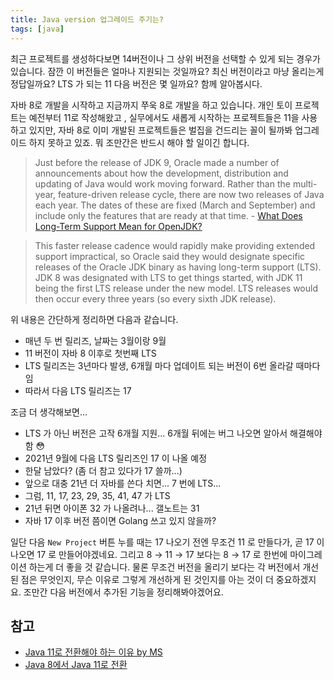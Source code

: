 ```yaml
---
title: Java version 업그레이드 주기는?
tags: [java]
---
```


최근 프로젝트를 생성하다보면 14버전이나 그 상위 버전을 선택할 수 있게 되는 경우가 있습니다. 잠깐 이 버전들은 얼마나 지원되는 것일까요? 최신 버전이라고 마냥 올리는게 정답일까요? LTS 가 되는 11 다음 버전은 몇 일까요? 함께 알아봅시다.

<!--truncate-->

자바 8로 개발을 시작하고 지금까지 쭈욱 8로 개발을 하고 있습니다. 개인 토이 프로젝트는 예전부터 11로 작성해왔고 , 실무에서도 새롭게 시작하는 프로젝트들은 11을 사용하고 있지만, 자바 8로 이미 개발된 프로젝트들은 벌집을 건드리는 꼴이 될까봐 업그레이드 하지 못하고 있죠. 뭐 조만간은 반드시 해야 할 일이긴 합니다.

> Just before the release of JDK 9, Oracle made a number of announcements about how the development, distribution and updating of Java would work moving forward. Rather than the multi-year, feature-driven release cycle, there are now two releases of Java each year. The dates of these are fixed (March and September) and include only the features that are ready at that time. - [What Does Long-Term Support Mean for OpenJDK?](https://www.javacodegeeks.com/2019/07/long-term-support-mean-openjdk.html)

> This faster release cadence would rapidly make providing extended support impractical, so Oracle said they would designate specific releases of the Oracle JDK binary as having long-term support (LTS). JDK 8 was designated with LTS to get things started, with JDK 11 being the first LTS release under the new model. LTS releases would then occur every three years (so every sixth JDK release).

위 내용은 간단하게 정리하면 다음과 같습니다.

- 매년 두 번 릴리즈, 날짜는 3월이랑 9월
- 11 버전이 자바 8 이후로 첫번째 LTS
- LTS 릴리즈는 3년마다 발생, 6개월 마다 업데이트 되는 버전이 6번 올라갈 때마다 임
- 따라서 다음 LTS 릴리즈는 17

조금 더 생각해보면...

- LTS 가 아닌 버전은 고작 6개월 지원... 6개월 뒤에는 버그 나오면 알아서 해결해야 함 😳
- 2021년 9월에 다음 LTS 릴리즈인 17 이 나올 예정
- 한달 남았다? (좀 더 참고 있다가 17 쓸까...)
- 앞으로 대충 21년 더 자바를 쓴다 치면... 7 번에 LTS...
- 그럼, 11, 17, 23, 29, 35, 41, 47 가 LTS
- 21년 뒤면 아이폰 32 가 나올려나... 갤노트는 31
- 자바 17 이후 버전 쯤이면 Golang 쓰고 있지 않을까?

일단 다음 `New Project` 버튼 누를 때는 17 나오기 전엔 무조건 11 로 만들다가, 곧 17 이 나오면 17 로 만들어야겠네요. 그리고 8 → 11 → 17 보다는 8 → 17 로 한번에 마이그레이션 하는게 더 좋을 것 같습니다. 물론 무조건 버전을 올리기 보다는 각 버전에서 개선된 점은 무엇인지, 무슨 이유로 그렇게 개선하게 된 것인지를 아는 것이 더 중요하겠지요. 조만간 다음 버전에서 추가된 기능을 정리해봐야겠어요.

## 참고

- [Java 11로 전환해야 하는 이유 by MS](https://docs.microsoft.com/ko-kr/azure/developer/java/fundamentals/reasons-to-move-to-java-11)
- [Java 8에서 Java 11로 전환](https://docs.microsoft.com/ko-kr/azure/developer/java/fundamentals/transition-from-java-8-to-java-11)